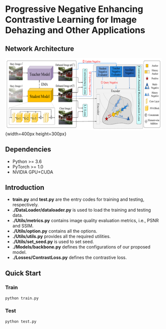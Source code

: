 # Progressive Negative Enhancing Contrastive Learning for Image Dehazing and Other Applications

## Network Architecture
![Network Architecture](./Img/Framework.png){width=400px height=300px}

## Dependencies
- Python >= 3.6
- PyTorch >= 1.0
- NVIDIA GPU+CUDA

## Introduction
- **train.py** and **test.py** are the entry codes for training and testing, respectively.
- **./DataLoader/dataloader.py** is used to load the training and testing data.
- **./Utils/metrics.py** contains image quality evaluation metrics, i.e., PSNR and SSIM.
- **./Utils/option.py** contains all the options.
- **./Utils/utils.py** provides all the required utilities.
- **./Utils/set_seed.py** is used to set seed.
- **./Models/backbone.py** defines the configurations of our proposed model.
- **./Losses/ContrastLoss.py** defines the contrastive loss.

## Quick Start
### Train
```
python train.py
```
### Test
```
python test.py
```
